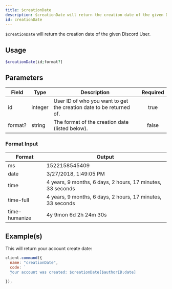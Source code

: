 ```yaml
---
title: $creationDate
description: $creationDate will return the creation date of the given Discord User.
id: creationDate
---
```


`$creationDate` will return the creation date of the given Discord User.

## Usage

```php
$creationDate[id;format?]
```

## Parameters

| Field   | Type    | Description                                                         | Required |
| ------- | ------- | ------------------------------------------------------------------- | :------: |
| id      | integer | User ID of who you want to get the creation date to be returned of. |   true   |
| format? | string  | The format of the creation date (listed below).                     |  false   |

### Format Input

| Format        | Output                                                     |
| ------------- | ---------------------------------------------------------- |
| ms            | 1522158545409                                              |
| date          | 3/27/2018, 1:49:05 PM                                      |
| time          | 4 years, 9 months, 6 days, 2 hours, 17 minutes, 33 seconds |
| time-full     | 4 years, 9 months, 6 days, 2 hours, 17 minutes, 33 seconds |
| time-humanize | 4y 9mon 6d 2h 24m 30s                                      |

## Example(s)

This will return your account create date:

```javascript
client.command({
  name: "creationDate",
  code: `
  Your account was created: $creationDate[$authorID;date]
  `
});
```
